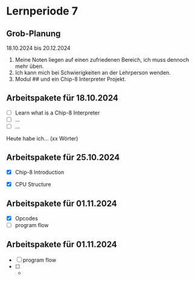 # Lernperiode 7

## Grob-Planung

18.10.2024 bis 20.12.2024

1. Meine Noten liegen auf einen zufriedenen Bereich, ich muss dennoch mehr üben.
2. Ich kann mich bei Schwierigkeiten an der Lehrperson wenden.
3. Modul ## und ein Chip-8 Interpreter Projekt.

## Arbeitspakete für 18.10.2024

- [ ] Learn what is a Chip-8 Interpreter
- [ ] ...
- [ ] ...

Heute habe ich... (xx Wörter)

## Arbeitspakete für 25.10.2024

- [x] Chip-8 Introduction
- [x] CPU Structure


## Arbeitspakete für 01.11.2024

- [x] Opcodes
- [ ] program flow

## Arbeitspakete für 01.11.2024

- [ ] program flow
- [ ] -


